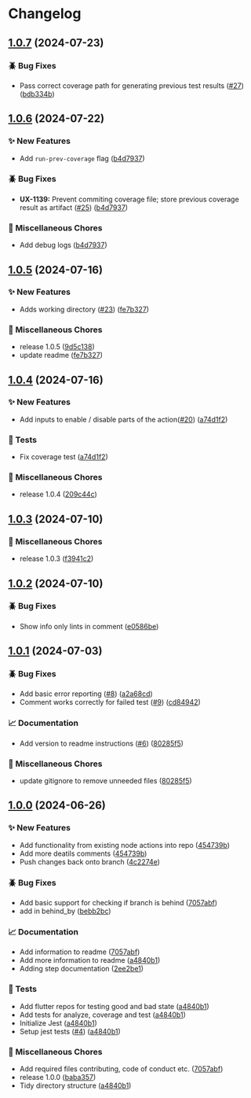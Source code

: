 # Changelog

## [1.0.7](https://github.com/ZebraDevs/flutter-code-quality/compare/v1.0.6...v1.0.7) (2024-07-23)


### 🪲 Bug Fixes

* Pass correct coverage path for generating previous test results ([#27](https://github.com/ZebraDevs/flutter-code-quality/issues/27)) ([bdb334b](https://github.com/ZebraDevs/flutter-code-quality/commit/bdb334b63582e51403a08687ff0ec1d54ca4e6c4))

## [1.0.6](https://github.com/ZebraDevs/flutter-code-quality/compare/v1.0.5...v1.0.6) (2024-07-22)


### ✨ New Features

* Add `run-prev-coverage` flag ([b4d7937](https://github.com/ZebraDevs/flutter-code-quality/commit/b4d7937af031e6e977341679d2a5b8cae5ff68cc))


### 🪲 Bug Fixes

* **UX-1139:** Prevent commiting coverage file; store previous coverage result as artifact ([#25](https://github.com/ZebraDevs/flutter-code-quality/issues/25)) ([b4d7937](https://github.com/ZebraDevs/flutter-code-quality/commit/b4d7937af031e6e977341679d2a5b8cae5ff68cc))


### 🧹 Miscellaneous Chores

* Add debug logs ([b4d7937](https://github.com/ZebraDevs/flutter-code-quality/commit/b4d7937af031e6e977341679d2a5b8cae5ff68cc))

## [1.0.5](https://github.com/ZebraDevs/flutter-code-quality/compare/v1.0.4...v1.0.5) (2024-07-16)


### ✨ New Features

* Adds working directory ([#23](https://github.com/ZebraDevs/flutter-code-quality/issues/23)) ([fe7b327](https://github.com/ZebraDevs/flutter-code-quality/commit/fe7b327823ca6ef12102ec55fbce2e4a7bb1a238))


### 🧹 Miscellaneous Chores

* release 1.0.5 ([9d5c138](https://github.com/ZebraDevs/flutter-code-quality/commit/9d5c138155331e99472ac1874facb4c69d576b27))
* update readme ([fe7b327](https://github.com/ZebraDevs/flutter-code-quality/commit/fe7b327823ca6ef12102ec55fbce2e4a7bb1a238))

## [1.0.4](https://github.com/ZebraDevs/flutter-code-quality/compare/v1.0.3...v1.0.4) (2024-07-16)


### ✨ New Features

* Add inputs to enable / disable parts of the action([#20](https://github.com/ZebraDevs/flutter-code-quality/issues/20)) ([a74d1f2](https://github.com/ZebraDevs/flutter-code-quality/commit/a74d1f2082274824dc38bf7af22decd7a9967de3))


### 🧪 Tests

* Fix coverage test ([a74d1f2](https://github.com/ZebraDevs/flutter-code-quality/commit/a74d1f2082274824dc38bf7af22decd7a9967de3))


### 🧹 Miscellaneous Chores

* release 1.0.4 ([209c44c](https://github.com/ZebraDevs/flutter-code-quality/commit/209c44c87034893f3fbb7d6537d5e386166062ad))

## [1.0.3](https://github.com/ZebraDevs/flutter-code-quality/compare/v1.0.2...v1.0.3) (2024-07-10)


### 🧹 Miscellaneous Chores

* release 1.0.3 ([f3941c2](https://github.com/ZebraDevs/flutter-code-quality/commit/f3941c29da80549c8f95776c397b12a2f1e2f4b1))

## [1.0.2](https://github.com/ZebraDevs/flutter-code-quality/compare/v1.0.1...v1.0.2) (2024-07-10)


### 🪲 Bug Fixes

* Show info only lints in comment ([e0586be](https://github.com/ZebraDevs/flutter-code-quality/commit/e0586befd1d06ad4a7f11f1af18dcf1a7de07ffb))

## [1.0.1](https://github.com/ZebraDevs/flutter-code-quality/compare/v1.0.0...v1.0.1) (2024-07-03)


### 🪲 Bug Fixes

* Add basic error reporting ([#8](https://github.com/ZebraDevs/flutter-code-quality/issues/8)) ([a2a68cd](https://github.com/ZebraDevs/flutter-code-quality/commit/a2a68cdbc323dedf56f02152d02bcff3377501ef))
* Comment works correctly for failed test ([#9](https://github.com/ZebraDevs/flutter-code-quality/issues/9)) ([cd84942](https://github.com/ZebraDevs/flutter-code-quality/commit/cd84942b9cde14e13d12a49e3016f5b37c175705))


### 📈 Documentation

* Add version to readme instructions ([#6](https://github.com/ZebraDevs/flutter-code-quality/issues/6)) ([80285f5](https://github.com/ZebraDevs/flutter-code-quality/commit/80285f5bdccf470fdd80c095943f0254871ab0da))


### 🧹 Miscellaneous Chores

* update gitignore to remove unneeded files ([80285f5](https://github.com/ZebraDevs/flutter-code-quality/commit/80285f5bdccf470fdd80c095943f0254871ab0da))

## [1.0.0](https://github.com/ZebraDevs/flutter-code-quality/compare/v0.0.1...v1.0.0) (2024-06-26)


### ✨ New Features

* Add functionality from existing node actions into repo ([454739b](https://github.com/ZebraDevs/flutter-code-quality/commit/454739b677d0b1744534f7a73a47f927fe0b9212))
* Add more deatils comments ([454739b](https://github.com/ZebraDevs/flutter-code-quality/commit/454739b677d0b1744534f7a73a47f927fe0b9212))
* Push changes back onto branch ([4c2274e](https://github.com/ZebraDevs/flutter-code-quality/commit/4c2274eac539a17d8ef93f3d5cfd2fec2c016700))


### 🪲 Bug Fixes

* Add basic support for checking if branch is behind ([7057abf](https://github.com/ZebraDevs/flutter-code-quality/commit/7057abf4f1093d4ebafeab0c436b179492b2db26))
* add in behind_by ([bebb2bc](https://github.com/ZebraDevs/flutter-code-quality/commit/bebb2bcd7c1238cc718c654e9ad263f6d42aec0f))


### 📈 Documentation

* Add information to readme ([7057abf](https://github.com/ZebraDevs/flutter-code-quality/commit/7057abf4f1093d4ebafeab0c436b179492b2db26))
* Add more information to readme ([a4840b1](https://github.com/ZebraDevs/flutter-code-quality/commit/a4840b1c2fff861349877b95f2ace7f0a2f0bdef))
* Adding step documentation ([2ee2be1](https://github.com/ZebraDevs/flutter-code-quality/commit/2ee2be1544bf864f860f85398e12825aa4db7328))


### 🧪 Tests

* Add flutter repos for testing good and bad state ([a4840b1](https://github.com/ZebraDevs/flutter-code-quality/commit/a4840b1c2fff861349877b95f2ace7f0a2f0bdef))
* Add tests for analyze, coverage and test ([a4840b1](https://github.com/ZebraDevs/flutter-code-quality/commit/a4840b1c2fff861349877b95f2ace7f0a2f0bdef))
* Initialize Jest ([a4840b1](https://github.com/ZebraDevs/flutter-code-quality/commit/a4840b1c2fff861349877b95f2ace7f0a2f0bdef))
* Setup jest tests ([#4](https://github.com/ZebraDevs/flutter-code-quality/issues/4)) ([a4840b1](https://github.com/ZebraDevs/flutter-code-quality/commit/a4840b1c2fff861349877b95f2ace7f0a2f0bdef))


### 🧹 Miscellaneous Chores

* Add required files contributing, code of conduct etc. ([7057abf](https://github.com/ZebraDevs/flutter-code-quality/commit/7057abf4f1093d4ebafeab0c436b179492b2db26))
* release 1.0.0 ([baba357](https://github.com/ZebraDevs/flutter-code-quality/commit/baba3575b342dfe32c3cc98d1b78577f1aba3b52))
* Tidy directory structure ([a4840b1](https://github.com/ZebraDevs/flutter-code-quality/commit/a4840b1c2fff861349877b95f2ace7f0a2f0bdef))

